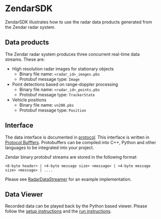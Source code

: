 # ZendarSDK

ZendarSDK illustrates how to use the radar data products generated from the Zendar radar system.

## Data products
The Zendar radar system produces three concurrent real-time data streams. These are:

- High resolution radar images for stationary objects
    - Binary file name: `<radar_id>_images.pbs`
    - Protobuf message type: `Image`
- Point detections based on range-doppler processing
    - Binary file name: `<radar_id>_points.pbs`
    - Protobuf message type: `TrackerState`
- Vehicle positions
    - Binary file name: `vn200.pbs`
    - Protobuf message type: `Position`

## Interface
The data interface is documented in [protocol](protocol/data.proto). This interface is written in [Protocol Bufffers](https://developers.google.com/protocol-buffers). Protobuffers can be compiled into C++, Python and other languages to be integrated into your project.

Zendar binary protobuf streams are stored in the following format:
```
<8-byte header> | <4-byte message size> <message> | <4-byte message size> <message> | ....
```
Please see [RadarDataStreamer](python/viewer/radar_data_streamer.py) for an example implementation.


## Data Viewer
Recorded data can be played back by the Python based viewer. Please follow the [setup instructions](python/README.md) and the [run instructions](python/viewer/README.md).



